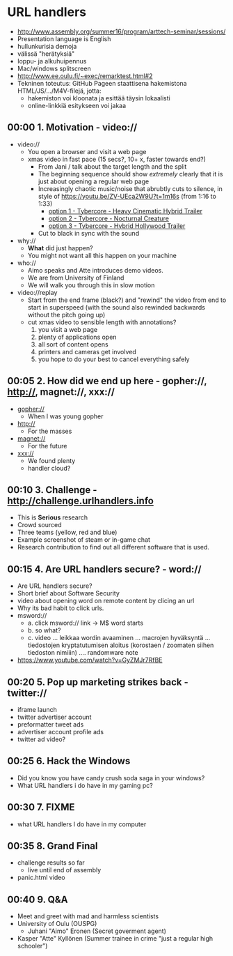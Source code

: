 # URL handlers

* <http://www.assembly.org/summer16/program/arttech-seminar/sessions/>
* Presentation language is English
* hullunkurisia demoja
* välissä "herätyksiä"
* loppu- ja alkuhuipennus
* Mac/windows splitscreen
* <http://www.ee.oulu.fi/~exec/remarktest.html#2>
* Tekninen toteutus: GitHub Pageen staattisena
  hakemistona HTML/JS/.../M4V-filejä, jotta:
  * hakemiston voi kloonata ja esittää täysin lokaalisti
  * online-linkkiä esitykseen voi jakaa

## 00:00 1. Motivation - video://

* video://
  * You open a browser and visit a web page
  * xmas video in fast pace (15 secs?, 10+ x, faster towards end?)
    * From Jani / talk about the target length and the split
    * The beginning sequence should show *extremely* clearly that it is
    just about opening a regular web page
    * Increasingly chaotic music/noise that abrubtly cuts to silence,
    in style of <https://youtu.be/ZV-UEca2W9U?t=1m16s> (from 1:16 to 1:33)
      * [option 1 - Tybercore - Heavy Cinematic Hybrid Trailer](https://youtu.be/cKcDwlIPIro?t=57s)
      * [option 2 - Tybercore - Nocturnal Creature](https://youtu.be/a9SBfblEA6w?t=52s)
      * [option 3 - Tybercore - Hybrid Hollywood Trailer](https://youtu.be/sf820zgOhsI)
    * Cut to black in sync with the sound
* why://
  * **What** did just happen?
  * You might not want all this happen on your machine
* who://
  * Aimo speaks and Atte introduces demo videos.
  * We are from University of Finland
  * We will walk you through this in slow motion
* video://replay
  * Start from the end frame (black?) and "rewind" the video from end to
    start in superspeed (with the sound also rewinded backwards without
    the pitch going up)
  * cut xmas video to sensible length with annotations?
    1. you visit a web page
    1. plenty of applications open
    1. all sort of content opens
    1. printers and cameras get involved
    1. you hope to do your best to cancel everything safely

## 00:05 2. How did we end up here - gopher://, <http://>, magnet://, xxx://

* <gopher://>
  * When I was young gopher
* <http://>
  * For the masses
* <magnet://>
  * For the future
* <xxx://>
  * We found plenty
  * handler cloud?

## 00:10 3. Challenge - <http://challenge.urlhandlers.info>

* This is **Serious** research
* Crowd sourced
* Three teams (yellow, red and blue)
* Example screenshot of steam or in-game chat
* Research contribution to find out all different software that is used.

## 00:15 4. Are URL handlers secure? - word://

* Are URL handlers secure?
* Short brief about Software Security
* video about opening word on remote content by clicing an url
* Why its bad habit to click urls.
* msword://
  * a. click msword:// link -> M$ word starts
  * b. so what?
  * c. video ... leikkaa wordin avaaminen ... macrojen hyväksyntä ...
  tiedostojen kryptatutumisen aloitus (korostaen / zoomaten siihen tiedoston
  nimiiin) .... randomware note
* <https://www.youtube.com/watch?v=GyZMJr7RfBE>

## 00:20 5. Pop up marketing strikes back - twitter://

* iframe launch
* twitter advertiser account
* preformatter tweet ads
* advertiser account profile ads
* twitter ad video?

## 00:25 6. Hack the Windows

* Did you know you have candy crush soda saga in your windows?
* What URL handlers i do have in my gaming pc?

## 00:30 7. FIXME

* what URL handlers I do have in my computer

## 00:35 8. Grand Final

* challenge results so far
  * live until end of assembly
* panic.html video

## 00:40 9. Q&A

* Meet and greet with mad and harmless scientists
* University of Oulu (OUSPG)
  * Juhani "Aimo" Eronen (Secret goverment agent)
* Kasper "Atte" Kyllönen (Summer trainee in crime "just a regular high schooler")
